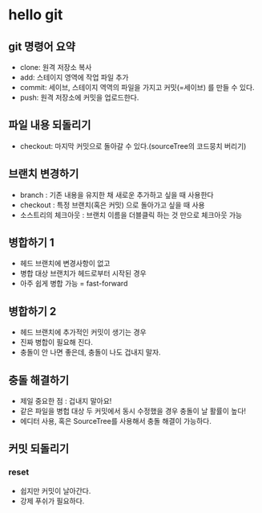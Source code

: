 # hello git

## git 명령어 요약

- clone: 원격 저장소 복사
- add: 스테이지 영역에 작업 파일 추가
- commit: 세이브, 스테이지 역역의 파일을 가지고 커밋(=세이브) 를 만들 수 있다.
- push:  원격 저장소에 커밋을 업로드한다.

## 파일 내용 되돌리기
- checkout: 마지막 커밋으로 돌아갈 수 있다.(sourceTree의 코드뭉치 버리기)

## 브랜치 변경하기
- branch : 기존 내용을 유지한 채 새로운 추가하고 싶을 때 사용한다
- checkout : 특정 브랜치(혹은 커밋) 으로 돌아가고 싶을 때 사용
- 소스트리의 체크아웃 : 브랜치 이름을 더블클릭 하는 것 만으로 체크아웃 가능

## 병합하기 1

- 헤드 브랜치에 변경사항이 없고
- 병합 대상 브랜치가 헤드로부터 시작된 경우
- 아주 쉽게 병합 가능 = fast-forward

## 병합하기 2

- 헤드 브랜치에 추가적인 커밋이 생기는 경우 
- 진짜 병합이 필요해 진다.
- 충돌이 안 나면 좋은데, 충돌이 나도 겁내지 말자.

## 충돌 해결하기
- 제일 중요한 점 : 겁내지 말아요!
- 같은 파일을 병헙 대상 두 커밋에서 동시 수정했을 경우 충돌이 날 활률이 높다!
- 에디터 사용, 혹은 SourceTree를 사용해서 충돌 해결이 가능하다.

## 커밋 되돌리기

### reset

- 쉽지만 커밋이 날아간다.
- 강제 푸쉬가 필요하다.